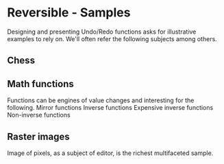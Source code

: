 # Reversible - Samples

Designing and presenting Undo/Redo functions asks for illustrative examples to rely on. We'll often refer the following subjects among others.

## Chess

## Math functions

Functions can be engines of value changes and interesting for the following.
Mirror functions
Inverse functions
Expensive inverse functions
Non-inverse functions

## Raster images

Image of pixels, as a subject of editor, is the richest multifaceted sample.
